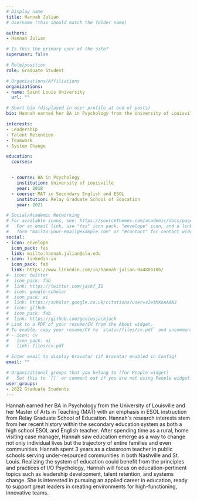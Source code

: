 ```yaml
---
# Display name
title: Hannah Julian
# Username (this should match the folder name)

authors:
- Hannah Julian

# Is this the primary user of the site?
superuser: false

# Role/position
role: Graduate Student

# Organizations/Affiliations
organizations:
- name: Saint Louis University
  url: ""

# Short bio (displayed in user profile at end of posts)
bio: Hannah earned her BA in Psychology from the University of Louisville and her Master of Arts in Teaching (MAT) with an emphasis in ESOL instruction from Relay Graduate School of Education. Hannah's research interests stem from her recent history within the secondary education system as both a high school ESOL and English teacher. After spending time as a rural, home visiting case manager, Hannah saw education emerge as a way to change not only individual lives but the trajectory of entire families and even communities. Hannah spent 3 years as a classroom teacher in public schools serving under-resourced communities in both Nashville and St. Louis. Realizing the system of education could benefit from the principles and practices of I/O Psychology, Hannah will focus on education-pertinent topics such as leadership development, talent retention, and systems change. She is interested in pursuing an applied career in education, ready to support great leaders in creating environments for high-functioning, innovative teams.

interests:
- Leadership 
- Talent Retention
- Teamwork
- System Change

education:
  courses:


  - course: BA in Psychology
    institution: University of Louisville
    year: 2018
  - course: MAT in Secondary English and ESOL
    institution: Relay Graduate School of Education 
    year: 2021    

# Social/Academic Networking
# For available icons, see: https://sourcethemes.com/academic/docs/page-builder/#icons
#   For an email link, use "fas" icon pack, "envelope" icon, and a link in the
#   form "mailto:your-email@example.com" or "#contact" for contact widget.
social:
- icon: envelope
  icon_pack: fas
  link: mailto:hannah.julian@slu.edu
- icon: linkedin-in
  icon_pack: fab
  link: https://www.linkedin.com/in/hannah-julian-0a480b10b/
#- icon: twitter
#  icon_pack: fab
#  link: https://twitter.com/jackf_IO
#- icon: google-scholar
#  icon_pack: ai
#  link: https://scholar.google.co.uk/citations?user=sIwtMXoAAAAJ
#- icon: github
#  icon_pack: fab
#  link: https://github.com/geniusjackjack
# Link to a PDF of your resume/CV from the About widget.
# To enable, copy your resume/CV to `static/files/cv.pdf` and uncomment the lines below.
# - icon: cv
#   icon_pack: ai
#   link: files/cv.pdf

# Enter email to display Gravatar (if Gravatar enabled in Config)
email: ""

# Organizational groups that you belong to (for People widget)
#   Set this to `[]` or comment out if you are not using People widget.
user_groups:
- 2022 Graduate Students
---
```


Hannah earned her BA in Psychology from the University of Louisville and her Master of Arts in Teaching (MAT) with an emphasis in ESOL instruction from Relay Graduate School of Education. Hannah's research interests stem from her recent history within the secondary education system as both a high school ESOL and English teacher. After spending time as a rural, home visiting case manager, Hannah saw education emerge as a way to change not only individual lives but the trajectory of entire families and even communities. Hannah spent 3 years as a classroom teacher in public schools serving under-resourced communities in both Nashville and St. Louis. Realizing the system of education could benefit from the principles and practices of I/O Psychology, Hannah will focus on education-pertinent topics such as leadership development, talent retention, and systems change. She is interested in pursuing an applied career in education, ready to support great leaders in creating environments for high-functioning, innovative teams.
